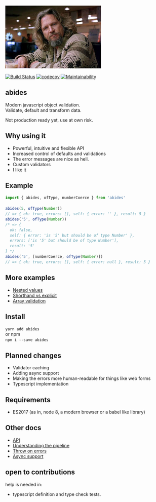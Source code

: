![the dude](media/the_dude.jpeg)

[![Build Status](https://travis-ci.org/zzyyxxww/abides.svg?branch=master)](https://travis-ci.org/zzyyxxww/abides)
[![codecov](https://codecov.io/gh/zzyyxxww/abides/branch/master/graph/badge.svg)](https://codecov.io/gh/zzyyxxww/abides)
[![Maintainability](https://api.codeclimate.com/v1/badges/9b3fc076bcfd79e4d780/maintainability)](https://codeclimate.com/github/zzyyxxww/abides/maintainability)

## abides

Modern javascript object validation.  
Validate, default and transform data.

Not production ready yet, use at own risk.

## Why using it

  * Powerful, intuitive and flexible API
  * Increased control of defaults and validations
  * The error messages are nice as hell.
  * Custom validators 
  * I like it

## Example

```javascript
import { abides, ofType, numberCoerce } from 'abides'

abides(5, ofType(Number))
// => { ok: true, errors: [], self: { error: '' }, result: 5 }
abides('5', ofType(Number))
/* => {
  ok: false,
  self: { error: 'is '5' but should be of type Number' },
  errors: ['is '5' but should be of type Number'],
  result: '5'
} */
abides('5', [numberCoerce, ofType(Number)])
// => { ok: true, errors: [], self: { error: null }, result: 5 }
```

## More examples

  * [Nested values](./docs/examples/nested-values.md)  
  * [Shorthand vs explicit](./docs/examples/shorthand-vs-explicit.md)  
  * [Array validation](./docs/examples/array-validation.md)  

## Install

`yarn add abides`  
or npm  
`npm i --save abides`  

## Planned changes

  * Validator caching
  * Adding async support
  * Making the errors more human-readable for things like web forms
  * Typescript implementation

## Requirements

* ES2017 (as in, node 8, a modern browser or a babel like library)

## Other docs

  * [API](./docs/api.md)  
  * [Understanding the pipeline](./docs/pipeline.md)  
  * [Throw on errors](./docs/throw-on-errors.md)  
  * [Async support](./docs/async-support.md)  

## open to contributions

help is needed in:
* typescript definition and type check tests.
